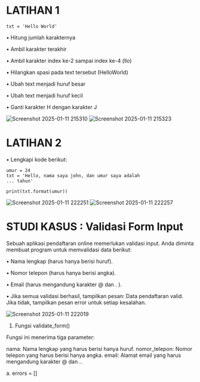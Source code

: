 # LATIHAN 1

    txt = 'Hello World'
  
• Hitung jumlah karakternya

• Ambil karakter terakhir

• Ambil karakter index ke-2 sampai index ke-4 (llo)

• Hilangkan spasi pada text tersebut (HelloWorld)

• Ubah text menjadi huruf besar

• Ubah text menjadi huruf kecil

• Ganti karakter H dengan karakter J

![Screenshot 2025-01-11 215310](https://github.com/user-attachments/assets/d5c13b0c-c4e7-4d16-8611-6b5d91b3872c)
![Screenshot 2025-01-11 215323](https://github.com/user-attachments/assets/7c4061c3-8076-4f1f-8965-cdd69043ff4a)

# LATIHAN 2
• Lengkapi kode berikut:

    umur = 24
    txt = 'Hello, nama saya john, dan umur saya adalah
    ... tahun'

    print(txt.format(umur))

![Screenshot 2025-01-11 222251](https://github.com/user-attachments/assets/b665f9c5-6758-4f0c-92f0-d4426994bc1f)
![Screenshot 2025-01-11 222257](https://github.com/user-attachments/assets/f95727bd-6c24-4710-abe1-b7dadda3ee41)

# STUDI KASUS : Validasi Form Input
Sebuah aplikasi pendaftaran online memerlukan validasi input. Anda
diminta membuat program untuk memvalidasi data berikut:

• Nama lengkap (harus hanya berisi huruf).

• Nomor telepon (harus hanya berisi angka).

• Email (harus mengandung karakter @ dan . ).

• Jika semua validasi berhasil, tampilkan pesan: Data pendaftaran
valid. Jika tidak, tampilkan pesan error untuk setiap kesalahan.

![Screenshot 2025-01-11 222019](https://github.com/user-attachments/assets/87e16306-bfb8-473d-b1b1-c89bd324e00d)

1.  Fungsi     validate_form()
   
Fungsi ini menerima tiga parameter:

nama: Nama lengkap yang harus berisi hanya huruf.
nomor_telepon: Nomor telepon yang harus berisi hanya angka.
email: Alamat email yang harus mengandung karakter @ dan ..

a.     errors = []
